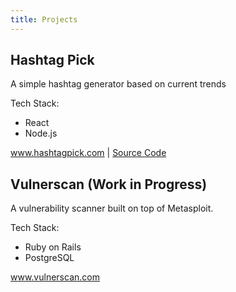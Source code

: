```yaml
---
title: Projects
---
```


## Hashtag Pick
A simple hashtag generator based on current trends

Tech Stack:
- React
- Node.js

www.hashtagpick.com | [Source Code](https://github.com/jeffreysasaki/hashtagpick)

## Vulnerscan (Work in Progress)
A vulnerability scanner built on top of Metasploit.

Tech Stack:
- Ruby on Rails
- PostgreSQL

www.vulnerscan.com